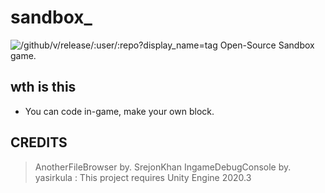 # sandbox_
![/github/v/release/:user/:repo?display_name=tag](https://img.shields.io/github/v/tag/sujeb2/sandbox_?label=version&style=for-the-badge)
Open-Source Sandbox game.

## wth is this
- You can code in-game, make your own block.

## CREDITS
> AnotherFileBrowser by. SrejonKhan
> IngameDebugConsole by. yasirkula
: This project requires Unity Engine 2020.3
